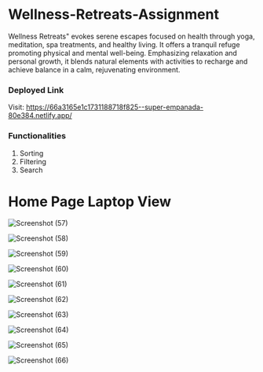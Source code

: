# Wellness-Retreats-Assignment

Wellness Retreats" evokes serene escapes focused on health through yoga, meditation, spa treatments, and healthy living. It offers a tranquil refuge promoting physical and mental well-being. Emphasizing relaxation and personal growth, it blends natural elements with activities to recharge and achieve balance in a calm, rejuvenating environment.

### Deployed Link
Visit: https://66a3165e1c1731188718f825--super-empanada-80e384.netlify.app/

### Functionalities

1. Sorting
2. Filtering
3. Search

# Home Page Laptop View


![Screenshot (57)](https://github.com/user-attachments/assets/ac765b3b-928b-494a-8708-6a37479c0222)

![Screenshot (58)](https://github.com/user-attachments/assets/1396a860-f9c2-46a5-b088-2ebf0ba1bb32)

![Screenshot (59)](https://github.com/user-attachments/assets/a7e16fa7-35dc-4fc2-a64a-fa2b6421ec3c)

![Screenshot (60)](https://github.com/user-attachments/assets/3f13a05f-9b36-4c7b-9c9f-8d58bf06460f)

![Screenshot (61)](https://github.com/user-attachments/assets/ec2b251c-2e94-44ba-89fd-a8fca5aa3b94)

![Screenshot (62)](https://github.com/user-attachments/assets/60334da6-09a8-4177-b833-598a9b9cd205)

![Screenshot (63)](https://github.com/user-attachments/assets/5522d7e6-ade4-483b-ae2b-4f6d967e32b6)

![Screenshot (64)](https://github.com/user-attachments/assets/2e793433-61e7-44df-bb23-ce102704b2b3)

![Screenshot (65)](https://github.com/user-attachments/assets/fbbe527d-8164-4b08-934f-5ad8a91add4f)

![Screenshot (66)](https://github.com/user-attachments/assets/f7ee8f98-9e3e-4115-b06c-b56ff7a960e7)

